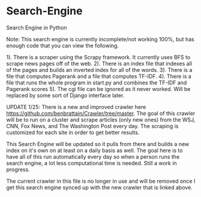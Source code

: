 # Search-Engine
Search Engine in Python


Note: This search engine is currently incomplete/not working 100%, but has enough code that you can view the following.

1). There is a scraper using the Scrapy framework. It currently uses BFS to scrape news pages off of the web.
2). There is an index file that indexes all of the pages and builds an inverted index for all of the words.
3). There is a file that computes Pagerank and a file that computes TF-IDF.
4). There is a file that runs the whole program in start.py and combines the TF-IDF and Pagerank scores
5). The cgi file can be ignored as it never worked. Will be replaced by some sort of Django interface later.


UPDATE 1/25: There is a new and improved crawler here https://github.com/benbrattain/Crawler/tree/master.
The goal of this crawler will be to run on a cluster and scrape articles (only new ones) from the WSJ, CNN, Fox News, and The Washington Post every day. The scraping is customized for each site in order to get better results. 

This Search Engine will be updated so it pulls from there and builds a new index on it's own on at least on a daily basis as well. The goal here is to have all of this run automatically every day so when a person runs the search engine, a lot less computational time is needed. Still a work in progress.

The current crawler in this file is no longer in use and will be removed once I get this search engine synced up with the new crawler that is linked above.
